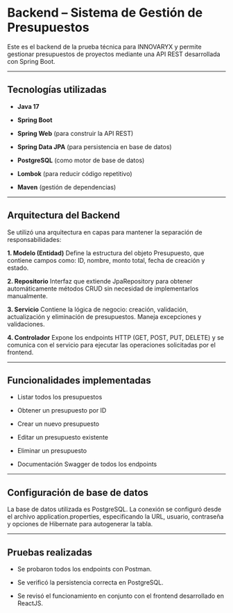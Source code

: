 # Backend – Sistema de Gestión de Presupuestos

Este es el backend de la prueba técnica para INNOVARYX y permite gestionar presupuestos de proyectos mediante una API REST desarrollada con Spring Boot.

---

## Tecnologías utilizadas

- **Java 17**

- **Spring Boot**

- **Spring Web** (para construir la API REST)

- **Spring Data JPA** (para persistencia en base de datos)

- **PostgreSQL** (como motor de base de datos)

- **Lombok** (para reducir código repetitivo)

- **Maven** (gestión de dependencias)

---

## Arquitectura del Backend

Se utilizó una arquitectura en capas para mantener la separación de responsabilidades:

**1. Modelo (Entidad)**
Define la estructura del objeto Presupuesto, que contiene campos como: ID, nombre, monto total, fecha de creación y estado.

**2. Repositorio**
Interfaz que extiende JpaRepository para obtener automáticamente métodos CRUD sin necesidad de implementarlos manualmente.

**3. Servicio**
Contiene la lógica de negocio: creación, validación, actualización y eliminación de presupuestos. Maneja excepciones y validaciones.

**4. Controlador**
Expone los endpoints HTTP (GET, POST, PUT, DELETE) y se comunica con el servicio para ejecutar las operaciones solicitadas por el frontend.

---

## Funcionalidades implementadas

- Listar todos los presupuestos

- Obtener un presupuesto por ID

- Crear un nuevo presupuesto

- Editar un presupuesto existente

- Eliminar un presupuesto

- Documentación Swagger de todos los endpoints

---

## Configuración de base de datos

La base de datos utilizada es PostgreSQL. La conexión se configuró desde el archivo application.properties, especificando la URL, usuario, contraseña y opciones de Hibernate para autogenerar la tabla.

---

## Pruebas realizadas

- Se probaron todos los endpoints con Postman.

- Se verificó la persistencia correcta en PostgreSQL.

- Se revisó el funcionamiento en conjunto con el frontend desarrollado en ReactJS.